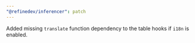 ```yaml
---
"@refinedev/inferencer": patch
---
```


Added missing `translate` function dependency to the table hooks if `i18n` is enabled.
